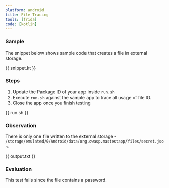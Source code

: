 ```yaml
---
platform: android
title: File Tracing
tools: [frida]
code: [kotlin]
---
```


### Sample

The snippet below shows sample code that creates a file in external storage.

{{ snippet.kt }}

### Steps

1. Update the Package ID of your app inside `run.sh`
2. Execute `run.sh` against the sample app to trace all usage of file IO.
3. Close the app once you finish testing

{{ run.sh }}

### Observation

There is only one file written to the external storage - `/storage/emulated/0/Android/data/org.owasp.mastestapp/files/secret.json`.

{{ output.txt }}

### Evaluation

This test fails since the file contains a password.
